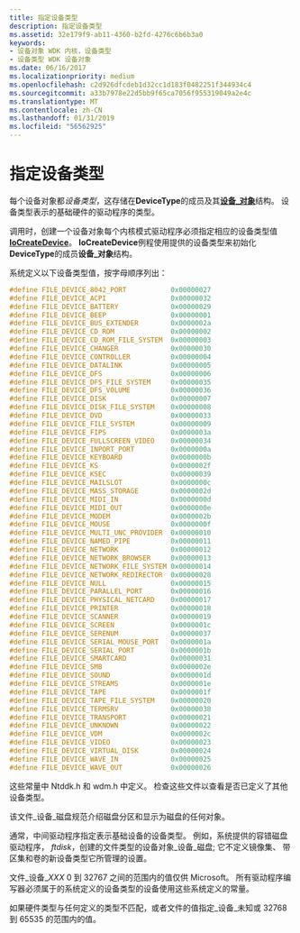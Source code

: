 ```yaml
---
title: 指定设备类型
description: 指定设备类型
ms.assetid: 32e179f9-ab11-4360-b2fd-4276c6b6b3a0
keywords:
- 设备对象 WDK 内核，设备类型
- 设备类型 WDK 设备对象
ms.date: 06/16/2017
ms.localizationpriority: medium
ms.openlocfilehash: c2d926dfcdeb1d32cc1d183f0482251f344934c4
ms.sourcegitcommit: a33b7978e22d5bb9f65ca7056f955319049a2e4c
ms.translationtype: MT
ms.contentlocale: zh-CN
ms.lasthandoff: 01/31/2019
ms.locfileid: "56562925"
---
```

# <a name="specifying-device-types"></a>指定设备类型





每个设备对象都*设备类型*，这存储在**DeviceType**的成员及其[**设备\_对象**](https://msdn.microsoft.com/library/windows/hardware/ff543147)结构。 设备类型表示的基础硬件的驱动程序的类型。

调用时，创建一个设备对象每个内核模式驱动程序必须指定相应的设备类型值[ **IoCreateDevice**](https://msdn.microsoft.com/library/windows/hardware/ff548397)。 **IoCreateDevice**例程使用提供的设备类型来初始化**DeviceType**的成员**设备\_对象**结构。

系统定义以下设备类型值，按字母顺序列出：

```cpp
#define FILE_DEVICE_8042_PORT           0x00000027
#define FILE_DEVICE_ACPI                0x00000032
#define FILE_DEVICE_BATTERY             0x00000029
#define FILE_DEVICE_BEEP                0x00000001
#define FILE_DEVICE_BUS_EXTENDER        0x0000002a
#define FILE_DEVICE_CD_ROM              0x00000002
#define FILE_DEVICE_CD_ROM_FILE_SYSTEM  0x00000003
#define FILE_DEVICE_CHANGER             0x00000030
#define FILE_DEVICE_CONTROLLER          0x00000004
#define FILE_DEVICE_DATALINK            0x00000005
#define FILE_DEVICE_DFS                 0x00000006
#define FILE_DEVICE_DFS_FILE_SYSTEM     0x00000035
#define FILE_DEVICE_DFS_VOLUME          0x00000036
#define FILE_DEVICE_DISK                0x00000007
#define FILE_DEVICE_DISK_FILE_SYSTEM    0x00000008
#define FILE_DEVICE_DVD                 0x00000033
#define FILE_DEVICE_FILE_SYSTEM         0x00000009
#define FILE_DEVICE_FIPS                0x0000003a
#define FILE_DEVICE_FULLSCREEN_VIDEO    0x00000034
#define FILE_DEVICE_INPORT_PORT         0x0000000a
#define FILE_DEVICE_KEYBOARD            0x0000000b
#define FILE_DEVICE_KS                  0x0000002f
#define FILE_DEVICE_KSEC                0x00000039
#define FILE_DEVICE_MAILSLOT            0x0000000c
#define FILE_DEVICE_MASS_STORAGE        0x0000002d
#define FILE_DEVICE_MIDI_IN             0x0000000d
#define FILE_DEVICE_MIDI_OUT            0x0000000e
#define FILE_DEVICE_MODEM               0x0000002b
#define FILE_DEVICE_MOUSE               0x0000000f
#define FILE_DEVICE_MULTI_UNC_PROVIDER  0x00000010
#define FILE_DEVICE_NAMED_PIPE          0x00000011
#define FILE_DEVICE_NETWORK             0x00000012
#define FILE_DEVICE_NETWORK_BROWSER     0x00000013
#define FILE_DEVICE_NETWORK_FILE_SYSTEM 0x00000014
#define FILE_DEVICE_NETWORK_REDIRECTOR  0x00000028
#define FILE_DEVICE_NULL                0x00000015
#define FILE_DEVICE_PARALLEL_PORT       0x00000016
#define FILE_DEVICE_PHYSICAL_NETCARD    0x00000017
#define FILE_DEVICE_PRINTER             0x00000018
#define FILE_DEVICE_SCANNER             0x00000019
#define FILE_DEVICE_SCREEN              0x0000001c
#define FILE_DEVICE_SERENUM             0x00000037
#define FILE_DEVICE_SERIAL_MOUSE_PORT   0x0000001a
#define FILE_DEVICE_SERIAL_PORT         0x0000001b
#define FILE_DEVICE_SMARTCARD           0x00000031
#define FILE_DEVICE_SMB                 0x0000002e
#define FILE_DEVICE_SOUND               0x0000001d
#define FILE_DEVICE_STREAMS             0x0000001e
#define FILE_DEVICE_TAPE                0x0000001f
#define FILE_DEVICE_TAPE_FILE_SYSTEM    0x00000020
#define FILE_DEVICE_TERMSRV             0x00000038
#define FILE_DEVICE_TRANSPORT           0x00000021
#define FILE_DEVICE_UNKNOWN             0x00000022
#define FILE_DEVICE_VDM                 0x0000002c
#define FILE_DEVICE_VIDEO               0x00000023
#define FILE_DEVICE_VIRTUAL_DISK        0x00000024
#define FILE_DEVICE_WAVE_IN             0x00000025
#define FILE_DEVICE_WAVE_OUT            0x00000026
```

这些常量中 Ntddk.h 和 wdm.h 中定义。 检查这些文件以查看是否已定义了其他设备类型。

该文件\_设备\_磁盘规范介绍磁盘分区和显示为磁盘的任何对象。

通常，中间驱动程序指定表示基础设备的设备类型。 例如，系统提供的容错磁盘驱动程序， *ftdisk*，创建的文件类型的设备对象\_设备\_磁盘; 它不定义镜像集、 带区集和卷的新设备类型它所管理的设置。

文件\_设备\_*XXX* 0 到 32767 之间的范围内的值仅供 Microsoft。 所有驱动程序编写器必须属于的系统定义的设备类型的设备使用这些系统定义的常量。

如果硬件类型与任何定义的类型不匹配，或者文件的值指定\_设备\_未知或 32768 到 65535 的范围内的值。

 

 




